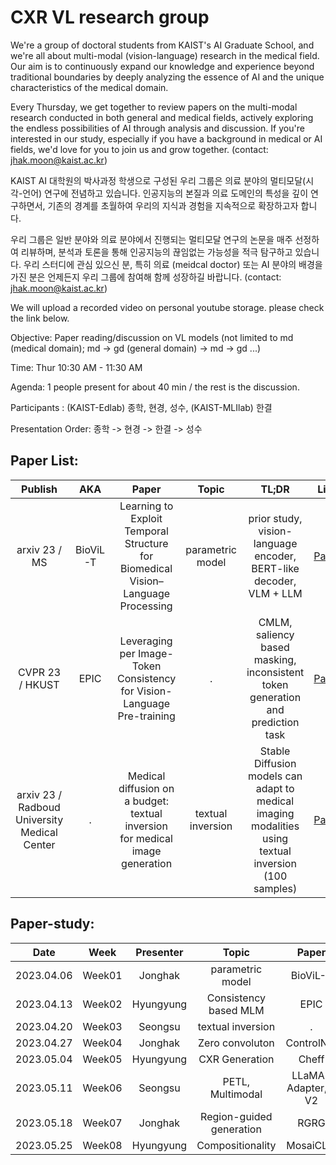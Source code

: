 # CXR VL research group
We're a group of doctoral students from KAIST's AI Graduate School, and we're all about multi-modal (vision-language) research in the medical field. 
Our aim is to continuously expand our knowledge and experience beyond traditional boundaries by deeply analyzing the essence of AI and the unique characteristics of the medical domain.

Every Thursday, we get together to review papers on the multi-modal research conducted in both general and medical fields, actively exploring the endless possibilities of AI through analysis and discussion. 
If you're interested in our study, especially if you have a background in medical or AI fields, we'd love for you to join us and grow together. (contact: jhak.moon@kaist.ac.kr)


KAIST AI 대학원의 박사과정 학생으로 구성된 우리 그룹은 의료 분야의 멀티모달(시각-언어) 연구에 전념하고 있습니다. 
인공지능의 본질과 의료 도메인의 특성을 깊이 연구하면서, 기존의 경계를 초월하여 우리의 지식과 경험을 지속적으로 확장하고자 합니다.

우리 그룹은 일반 분야와 의료 분야에서 진행되는 멀티모달 연구의 논문을 매주 선정하여 리뷰하며, 분석과 토론을 통해 인공지능의 끊임없는 가능성을 적극 탐구하고 있습니다.
우리 스터디에 관심 있으신 분, 특히 의료 (meidcal doctor) 또는 AI 분야의 배경을 가진 분은 언제든지 우리 그룹에 참여해 함께 성장하길 바랍니다. (contact: jhak.moon@kaist.ac.kr)

We will upload a recorded video on personal youtube storage. please check the link below.


Objective: 
Paper reading/discussion on VL models (not limited to md (medical domain);  md -> gd (general domain) -> md -> gd ...)


Time: 
Thur 10:30 AM - 11:30 AM

Agenda: 
1 people present for about 40 min / the rest is the discussion.


Participants : 
(KAIST-Edlab) 종학, 현경, 성수, (KAIST-MLIlab) 한결

Presentation Order:
종학 -> 현경 -> 한결 -> 성수


## **Paper List**:

|       Publish    | AKA | Paper | Topic | TL;DR |Link |  Review |
|:----------------:|:------:|:------:|:----------------------------------------:|:----------:|:------:|:------:|
| arxiv 23 / MS | BioViL-T | Learning to Exploit Temporal Structure for Biomedical Vision–Language Processing | parametric model | prior study, vision-language encoder, BERT-like decoder, VLM + LLM | [Paper](https://arxiv.org/pdf/2301.04558.pdf) | Jonghak (week1)  |
| CVPR 23 / HKUST | EPIC | Leveraging per Image-Token Consistency for Vision-Language Pre-training | . | CMLM, saliency based masking, inconsistent token generation and prediction task | [Paper](https://arxiv.org/pdf/2211.15398.pdf) | Hyungyung (week2) |
| arxiv 23 / Radboud University Medical Center | . | Medical diffusion on a budget: textual inversion for medical image generation | textual inversion | Stable Diffusion models can adapt to medical imaging modalities using textual inversion (100 samples) | [Paper](https://arxiv.org/abs/2303.13430) | Seongsu (week3) |

 




## **Paper-study**:


|       Date       | Week | Presenter |Topic |  Paper | Material | Link|
|:----------------:|:------:|:----------------------------------------:|:----------:|:------:|:------:|:------:|
| 2023.04.06 | Week01 | Jonghak | parametric model | BioViL-T | [Slides](https://docs.google.com/presentation/d/17VjF3-9yhSbvpwsgixYbZua13HhTP_Nkxb-JHRLqRBg/edit?usp=sharing) | |
| 2023.04.13 | Week02 | Hyungyung | Consistency based MLM | EPIC | [Slides](https://docs.google.com/presentation/d/1iy0Atqm-u3R-qyUaRvycpHg4YYx5XJ0FTVs3cTi6Yx4/edit?usp=sharing) | |
| 2023.04.20 | Week03 | Seongsu | textual inversion | . | None | |
| 2023.04.27 | Week04 | Jonghak | Zero convoluton | ControlNet | None | |
| 2023.05.04 | Week05 | Hyungyung | CXR Generation | Cheff | None | |
| 2023.05.11 | Week06 | Seongsu | PETL, Multimodal  | LLaMA-Adapter, -V2 | None | |
| 2023.05.18 | Week07 | Jonghak | Region-guided generation | RGRG | Slides | |
| 2023.05.25 | Week08 | Hyungyung | Compositionality | MosaiCLIP | None | |




